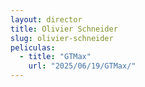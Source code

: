 ```yaml
---
layout: director
title: Olivier Schneider
slug: olivier-schneider
peliculas:
  - title: "GTMax"
    url: "2025/06/19/GTMax/"
---
```

